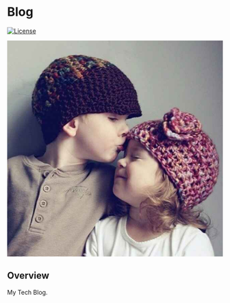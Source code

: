 # Blog
[![License](https://img.shields.io/badge/license-Apache%202-green.svg)](https://www.apache.org/licenses/LICENSE-2.0) 

![Blog](docs/image/logo.jpg)

## Overview
My Tech Blog.


